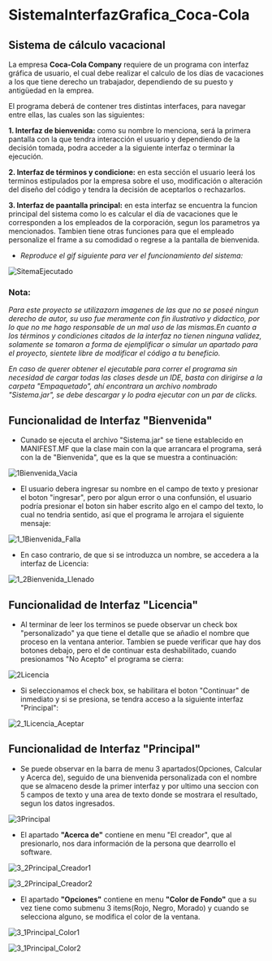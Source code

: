 # SistemaInterfazGrafica_Coca-Cola

## Sistema de cálculo vacacional

La empresa **Coca-Cola Company** requiere de un programa con interfaz gráfica de usuario, el cual debe realizar el calculo de 
los días de vacaciones a los que tiene derecho un trabajador, dependiendo de su puesto y antigüedad en la emprea.

El programa deberá de contener tres distintas interfaces, para navegar entre ellas, las cuales son las siguientes:


**1. Interfaz de bienvenida:** como su nombre lo menciona, será la primera pantalla con la que tendra interacción el usuario y 
dependiendo de la decisión tomada, podra acceder a la siguiente interfaz o terminar la ejecución.

**2. Interfaz de términos y condicione:** en esta sección el usuario leerá los terminos estipulados por la empresa sobre el uso,
 modificación o alteración del diseño del código y tendra la decisión de aceptarlos o rechazarlos.
 
 **3. Interfaz de paantalla principal:** en esta interfaz se encuentra la funcion principal del sistema como lo es calcular el
 día de vacaciones que le corresponden a los empleados de la corporación, segun los parametros ya mencionados. 
 Tambien tiene otras funciones para que el empleado personalize el frame a su comodidad o regrese a la pantalla de 
 bienvenida.
 
 - *Reproduce el gif siguiente para ver el funcionamiento del sistema:*
 
 ![SitemaEjecutado](https://user-images.githubusercontent.com/99112892/206376553-c918137c-129c-4e2b-bdd9-23c7010834a5.gif)
 
 
 ### Nota:
 
*Para este proyecto se utilizazorn imagenes de las que no se poseé ningun derecho de autor, su uso fue meramente con fin ilustrativo 
y didactico, por lo que no me hago responsable de un mal uso de las mismas.En cuanto a los términos y condiciones citados de la interfaz
no tienen ninguna validez, solamente se tomaron a forma de ejemplificar o simular un apartado para el proyecto, sientete libre de modificar
el código a tu beneficio.*

*En caso de querer obtener el ejecutable para correr el programa sin necesidad de cargar todas las clases desde un IDE, basta con 
dirigirse a la carpeta "Empaquetado", ahí encontrara un archivo nombrado "Sistema.jar", se debe descargar y lo podra ejecutar con 
un par de clicks.*


## Funcionalidad de Interfaz "Bienvenida"

- Cunado se ejecuta el archivo "Sistema.jar" se tiene establecido en MANIFEST.MF que la clase main con la que arrancara el programa,
será con la de "Bienvenida", que es la que se muestra a continuación: 

![1Bienvenida_Vacia](https://user-images.githubusercontent.com/99112892/206395342-4fff7a7e-610f-43b0-a528-90f2852df10a.png)


- El usuario debera ingresar su nombre en el campo de texto y presionar el boton "ingresar", pero por algun error o una confunsión, el 
usuario podría presionar el boton sin haber escrito algo en el campo del texto, lo cual no tendria sentido, así que el programa
le arrojara el siguiente mensaje: 

![1_1Bienvenida_Falla](https://user-images.githubusercontent.com/99112892/206396213-45b68048-1662-43ae-904e-bc72f3aaf1ce.png)


- En caso contrario, de que si se introduzca un nombre, se accedera a la interfaz de Licencia:

![1_2Bienvenida_Llenado](https://user-images.githubusercontent.com/99112892/206396349-76db0522-5909-4b80-b781-fabda5e6d2a2.png)



## Funcionalidad de Interfaz "Licencia"

- Al terminar de leer los terminos se puede observar un check box "personalizado" ya que tiene el detalle que se añadio el nombre
que proceso en la ventana anterior. Tambien se puede verificar que hay dos botones debajo, pero el de continuar esta deshabilitado,
cuando presionamos "No Acepto" el programa se cierra: 

![2Licencia](https://user-images.githubusercontent.com/99112892/206398488-41f86a41-fa84-4df1-b7ef-9d965c05f278.png)


- Si seleccionamos el check box, se habilitara el boton "Continuar" de inmediato y si se presiona, se tendra acceso a la siguiente
interfaz "Principal": 

![2_1Licencia_Aceptar](https://user-images.githubusercontent.com/99112892/206399280-dc2b95fb-7a98-42c4-8754-288f981a99c1.png)



## Funcionalidad de Interfaz "Principal"

- Se puede observar en la barra de menu 3 apartados(Opciones, Calcular y Acerca de), seguido de una bienvenida personalizada con 
el nombre que se almaceno desde la primer interfaz y por ultimo una seccion con 5 campos de texto y una area de texto donde se 
mostrara el resultado, segun los datos ingresados.

![3Principal](https://user-images.githubusercontent.com/99112892/206597700-70f4b5e7-5d2f-4d8f-8dae-551e16927e5d.png)


- El apartado **"Acerca de"** contiene en menu "El creador", que al presionarlo, nos dara información de la persona que dearrollo
el software.

![3_2Principal_Creador1](https://user-images.githubusercontent.com/99112892/206598340-a09242ea-92e4-4847-a8c8-c660d2dc8a34.png)

![3_2Principal_Creador2](https://user-images.githubusercontent.com/99112892/206598367-75604e77-c0ca-44f9-a0bb-f24ef388f883.png)


- El apartado **"Opciones"** contiene en menu **"Color de Fondo"** que a su vez tiene como submenu 3 items(Rojo, Negro, Morado) y 
cuando se selecciona alguno, se modifica el color de la ventana.

![3_1Principal_Color1](https://user-images.githubusercontent.com/99112892/206599022-c9669f30-3974-40e2-a4e4-6d1d8e4c5388.png)

![3_1Principal_Color2](https://user-images.githubusercontent.com/99112892/206599050-27429071-a13c-452b-9d0a-bbe7288a5ec4.png)



